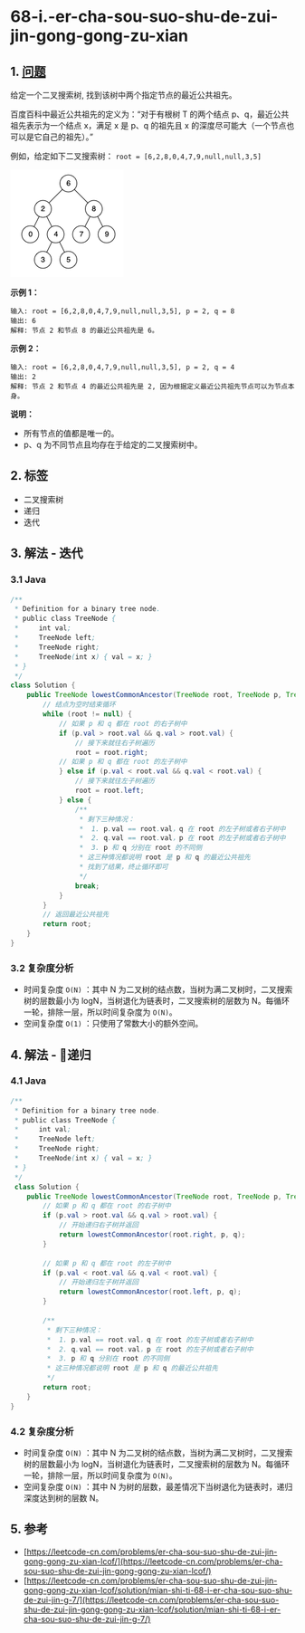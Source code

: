 # 68-i.-er-cha-sou-suo-shu-de-zui-jin-gong-gong-zu-xian

## 1. [问题](https://leetcode-cn.com/problems/er-cha-sou-suo-shu-de-zui-jin-gong-gong-zu-xian-lcof/)

给定一个二叉搜索树, 找到该树中两个指定节点的最近公共祖先。

百度百科中最近公共祖先的定义为：“对于有根树 T 的两个结点 p、q，最近公共祖先表示为一个结点 x，满足 x 是 p、q 的祖先且 x 的深度尽可能大（一个节点也可以是它自己的祖先）。”

例如，给定如下二叉搜索树： `root = [6,2,8,0,4,7,9,null,null,3,5]`

![](../../.gitbook/assets/image%20%2816%29.png)

**示例 1：**

```text
输入: root = [6,2,8,0,4,7,9,null,null,3,5], p = 2, q = 8
输出: 6 
解释: 节点 2 和节点 8 的最近公共祖先是 6。
```

**示例 2：**

```text
输入: root = [6,2,8,0,4,7,9,null,null,3,5], p = 2, q = 4
输出: 2
解释: 节点 2 和节点 4 的最近公共祖先是 2, 因为根据定义最近公共祖先节点可以为节点本身。
```

**说明：**

* 所有节点的值都是唯一的。
* p、q 为不同节点且均存在于给定的二叉搜索树中。

## 2. 标签

* 二叉搜索树
* 递归
* 迭代

## 3. 解法 - 迭代

### 3.1 Java

```java
/**
 * Definition for a binary tree node.
 * public class TreeNode {
 *     int val;
 *     TreeNode left;
 *     TreeNode right;
 *     TreeNode(int x) { val = x; }
 * }
 */
class Solution {
    public TreeNode lowestCommonAncestor(TreeNode root, TreeNode p, TreeNode q) {
        // 结点为空时结束循环
        while (root != null) {
            // 如果 p 和 q 都在 root 的右子树中
            if (p.val > root.val && q.val > root.val) {
                // 接下来就往右子树遍历
                root = root.right; 
            // 如果 p 和 q 都在 root 的左子树中
            } else if (p.val < root.val && q.val < root.val) {
                // 接下来就往左子树遍历
                root = root.left;
            } else {
                /**
                 * 剩下三种情况：
                 *  1. p.val == root.val，q 在 root 的左子树或者右子树中
                 *  2. q.val == root.val，p 在 root 的左子树或者右子树中
                 *  3. p 和 q 分别在 root 的不同侧
                 * 这三种情况都说明 root 是 p 和 q 的最近公共祖先
                 * 找到了结果，终止循环即可
                 */
                break;
            }
        }
        // 返回最近公共祖先
        return root;
    }
}
```

### 3.2 复杂度分析

* 时间复杂度 `O(N)` ：其中 N 为二叉树的结点数，当树为满二叉树时，二叉搜索树的层数最小为 logN，当树退化为链表时，二叉搜索树的层数为 N。每循环一轮，排除一层，所以时间复杂度为 `O(N)`。
* 空间复杂度 `O(1)` ：只使用了常数大小的额外空间。

## 4. 解法 - 递归

### 4.1 Java

```java
/**
 * Definition for a binary tree node.
 * public class TreeNode {
 *     int val;
 *     TreeNode left;
 *     TreeNode right;
 *     TreeNode(int x) { val = x; }
 * }
 */
 class Solution {
    public TreeNode lowestCommonAncestor(TreeNode root, TreeNode p, TreeNode q) {
        // 如果 p 和 q 都在 root 的右子树中
        if (p.val > root.val && q.val > root.val) {
            // 开始递归右子树并返回
            return lowestCommonAncestor(root.right, p, q);
        }

        // 如果 p 和 q 都在 root 的左子树中
        if (p.val < root.val && q.val < root.val) {
            // 开始递归左子树并返回
            return lowestCommonAncestor(root.left, p, q);
        }

        /**
         * 剩下三种情况：
         *  1. p.val == root.val，q 在 root 的左子树或者右子树中
         *  2. q.val == root.val，p 在 root 的左子树或者右子树中
         *  3. p 和 q 分别在 root 的不同侧
         * 这三种情况都说明 root 是 p 和 q 的最近公共祖先
         */
        return root;
    }
}
```

### 4.2 复杂度分析

* 时间复杂度 `O(N)` ：其中 N 为二叉树的结点数，当树为满二叉树时，二叉搜索树的层数最小为 logN，当树退化为链表时，二叉搜索树的层数为 N。每循环一轮，排除一层，所以时间复杂度为 `O(N)`。
* 空间复杂度 `O(N)` ：其中 N 为树的层数，最差情况下当树退化为链表时，递归深度达到树的层数 N。

## 5. 参考

* [https://leetcode-cn.com/problems/er-cha-sou-suo-shu-de-zui-jin-gong-gong-zu-xian-lcof/](https://leetcode-cn.com/problems/er-cha-sou-suo-shu-de-zui-jin-gong-gong-zu-xian-lcof/)
* [https://leetcode-cn.com/problems/er-cha-sou-suo-shu-de-zui-jin-gong-gong-zu-xian-lcof/solution/mian-shi-ti-68-i-er-cha-sou-suo-shu-de-zui-jin-g-7/](https://leetcode-cn.com/problems/er-cha-sou-suo-shu-de-zui-jin-gong-gong-zu-xian-lcof/solution/mian-shi-ti-68-i-er-cha-sou-suo-shu-de-zui-jin-g-7/)


